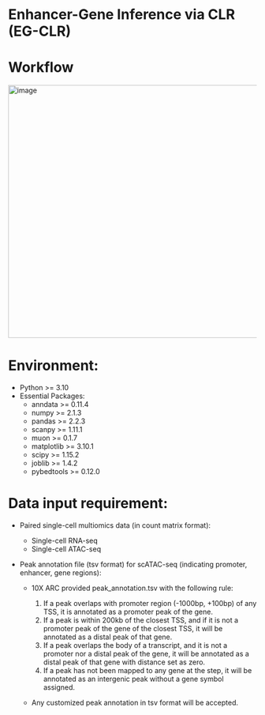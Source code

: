 # Enhancer-Gene Inference via CLR (EG-CLR)

# Workflow

<img width="512" alt="image" src="https://github.com/user-attachments/assets/7275480f-33ed-4827-ab8f-b4d208c1ba7c" />

# Environment:

* Python >= 3.10
* Essential Packages: 
    * anndata >= 0.11.4
    * numpy >= 2.1.3
    * pandas >= 2.2.3
    * scanpy >= 1.11.1
    * muon >= 0.1.7
    * matplotlib >= 3.10.1
    * scipy >= 1.15.2
    * joblib >= 1.4.2
    * pybedtools >= 0.12.0
 

# Data input requirement:

* Paired single-cell multiomics data (in count matrix format):
   * Single-cell RNA-seq
   * Single-cell ATAC-seq

* Peak annotation file (tsv format) for scATAC-seq (indicating promoter, enhancer, gene regions):
   * 10X ARC provided peak_annotation.tsv with the following rule:
      1. If a peak overlaps with promoter region (-1000bp, +100bp) of any TSS, it is annotated as a promoter peak of the gene.
      2. If a peak is within 200kb of the closest TSS, and if it is not a promoter peak of the gene of the closest TSS, it will be annotated as a distal peak of that gene.
      3. If a peak overlaps the body of a transcript, and it is not a promoter nor a distal peak of the gene, it will be annotated as a distal peak of that gene with distance set as zero.
      4. If a peak has not been mapped to any gene at the step, it will be annotated as an intergenic peak without a gene symbol assigned.

   * Any customized peak annotation in tsv format will be accepted.
